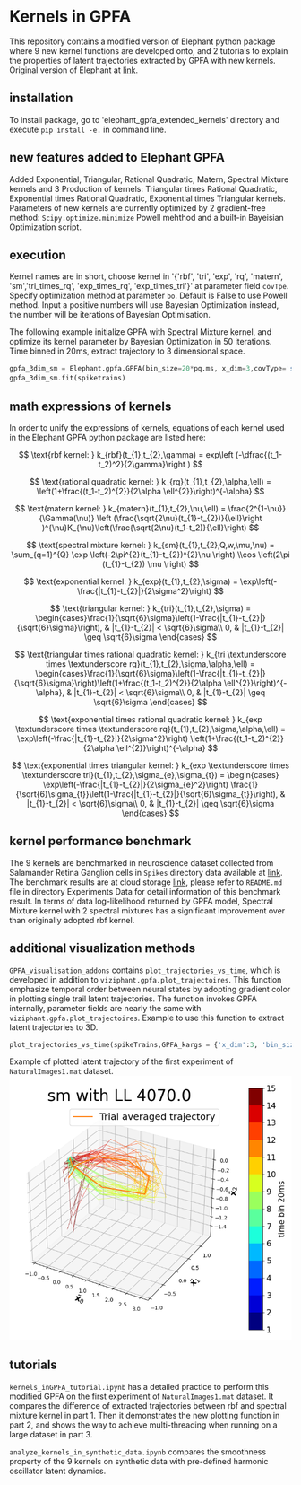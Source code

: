 # Kernels in GPFA
This repository contains a modified version of Elephant python package where 9 new kernel functions are developed onto, and 2 
tutorials to explain the properties of latent trajectories extracted by GPFA with new kernels. Original version of Elephant 
at [link](https://github.com/NeuralEnsemble/elephant).

## installation
To install package, go to 'elephant_gpfa_extended_kernels' directory and execute `pip install -e.` in command line.

## new features added to Elephant GPFA

Added Exponential, Triangular, Rational Quadratic, Matern, Spectral Mixture kernels and 3 Production of kernels: Triangular times Rational Quadratic, Exponential times Rational Quadratic, Exponential times Triangular kernels.
Parameters of new kernels are currently optimized by 2 gradient-free method: `Scipy.optimize.minimize` Powell mehthod and a built-in Bayeisian Optimization script.

## execution
Kernel names are in short, choose kernel in '{'rbf', 'tri', 'exp', 'rq', 'matern', 'sm','tri_times_rq', 'exp_times_rq', 'exp_times_tri'}' at parameter field `covTpe`.
Specify optimization method at parameter `bo`. Default is False to use Powell method. Input a positive numbers will use Bayesian Optimization instead, the number will be iterations of Bayesian Optimisation.


The following example initialize GPFA with Spectral Mixture kernel, and optimize its kernel parameter by  Bayesian Optimization in 50 iterations. Time binned in 20ms, extract trajectory to 3 dimensional space.
```python
gpfa_3dim_sm = Elephant.gpfa.GPFA(bin_size=20*pq.ms, x_dim=3,covType='sm',bo=50)
gpfa_3dim_sm.fit(spiketrains)
```

## math expressions of kernels
In order to unify the expressions of kernels, equations of each kernel used in 
the Elephant GPFA python package are listed here:

$$
\text{rbf kernel: } k_{rbf}(t_{1},t_{2},\gamma) = exp\left (-\dfrac{(t_1-t_2)^2}{2\gamma}\right ) 
$$

$$
\text{rational quadratic kernel: } k_{rq}(t_{1},t_{2},\alpha,\ell) = \left(1+\frac{(t_1-t_2)^{2}}{2\alpha \ell^{2}}\right)^{-\alpha}
$$

$$
\text{matern kernel: } k_{matern}(t_{1},t_{2},\nu,\ell) = \frac{2^{1-\nu}}{\Gamma(\nu)} \left (\frac{\sqrt{2\nu}(t_{1}-t_{2})}{\ell}\right )^{\nu}K_{\nu}\left(\frac{\sqrt{2\nu}(t_1-t_2)}{\ell}\right)
$$

$$
\text{spectral mixture kernel: } k_{sm}(t_{1},t_{2},Q,w,\mu,\nu) = \sum_{q=1}^{Q} \exp \left(-2\pi^{2}(t_{1}-t_{2})^{2}\nu \right) \\cos \left(2\pi (t_{1}-t_{2}) \mu \right)
$$

$$
\text{exponential kernel: } k_{exp}(t_{1},t_{2},\sigma) = \exp\left(-\frac{|t_{1}-t_{2}|}{2\sigma^2}\right)
$$

$$
\text{triangular kernel: } k_{tri}(t_{1},t_{2},\sigma) = \begin{cases}\frac{1}{\sqrt{6}\sigma}\left(1-\frac{|t_{1}-t_{2}|}{\sqrt{6}\sigma}\right),  & |t_{1}-t_{2}|  < \sqrt{6}\sigma\\
    0, & |t_{1}-t_{2}|  \geq \sqrt{6}\sigma
    \end{cases}
$$

$$
\text{triangular times rational quadratic kernel: } k_{tri \textunderscore times \textunderscore rq}(t_{1},t_{2},\sigma,\alpha,\ell) = \begin{cases}\frac{1}{\sqrt{6}\sigma}\left(1-\frac{|t_{1}-t_{2}|}{\sqrt{6}\sigma}\right)\left(1+\frac{(t_1-t_2)^{2}}{2\alpha \ell^{2}}\right)^{-\alpha},  & |t_{1}-t_{2}|  < \sqrt{6}\sigma\\
    0, & |t_{1}-t_{2}|  \geq \sqrt{6}\sigma
    \end{cases}
$$

$$
\text{exponential times rational quadratic kernel: } k_{exp \textunderscore times \textunderscore rq}(t_{1},t_{2},\sigma,\alpha,\ell) = \exp\left(-\frac{|t_{1}-t_{2}|}{2\sigma^2}\right) \left(1+\frac{(t_1-t_2)^{2}}{2\alpha \ell^{2}}\right)^{-\alpha}
$$

$$
\text{exponential times triangular kernel: } k_{exp \textunderscore times \textunderscore tri}(t_{1},t_{2},\sigma_{e},\sigma_{t}) = \begin{cases} \exp\left(-\frac{|t_{1}-t_{2}|}{2\sigma_{e}^2}\right) \frac{1}{\sqrt{6}\sigma_{t}}\left(1-\frac{|t_{1}-t_{2}|}{\sqrt{6}\sigma_{t}}\right),  & |t_{1}-t_{2}|  < \sqrt{6}\sigma\\
    0, & |t_{1}-t_{2}|  \geq \sqrt{6}\sigma
    \end{cases}
$$

## kernel performance benchmark
The 9 kernels are benchmarked in neuroscience dataset collected from Salamander Retina Ganglion cells in `Spikes` directory
data available at [link](https://datadryad.org/stash/dataset/doi:10.5061/dryad.4ch10). The benchmark results are at cloud storage [link](https://www.dropbox.com/scl/fo/upo6z57eqlx0dilgymdsx/h?dl=0&rlkey=fe0or0kpz93km3oo96nldl3c6),
please refer to `README.md` file in directory Experiments Data for detail information of this benchmark result.
In terms of data log-likelihood returned by GPFA model, 
Spectral Mixture kernel with 2 spectral mixtures has a significant improvement over than originally adopted rbf kernel. 

## additional visualization methods
`GPFA_visualisation_addons` contains `plot_trajectories_vs_time`, which is developed in addition to `viziphant.gpfa.plot_trajectoires`.
This function emphasize temporal order between neural states by adopting gradient color in plotting single trail latent trajectories. 
The function invokes GPFA internally, parameter fields are nearly the same with `viziphant.gpfa.plot_trajectoires`. Example to use this function to extract latent trajectories to 3D.
```python
plot_trajectories_vs_time(spikeTrains,GPFA_kargs = {'x_dim':3, 'bin_size': 20 *pq.ms, 'covType' : 'sm', 'bo': False}, dimensions=[0, 1, 2])
```
Example of plotted latent trajectory of the first experiment of `NaturalImages1.mat` dataset.
![alt text](./LatentTrajectories/NaturalImages1/sm/0_3d.png?raw=true)

## tutorials

`kernels_inGPFA_tutorial.ipynb` has a detailed practice to perform this modified GPFA on the first 
experiment of `NaturalImages1.mat` dataset. It compares the difference of extracted trajectories between rbf and spectral 
mixture kernel in part 1. Then it demonstrates the new plotting function in part 2, and shows the way to achieve multi-threading
when running on a large dataset in part 3.

`analyze_kernels_in_synthetic_data.ipynb` compares the smoothness property of the 9 kernels on synthetic data with 
pre-defined harmonic oscillator latent dynamics.